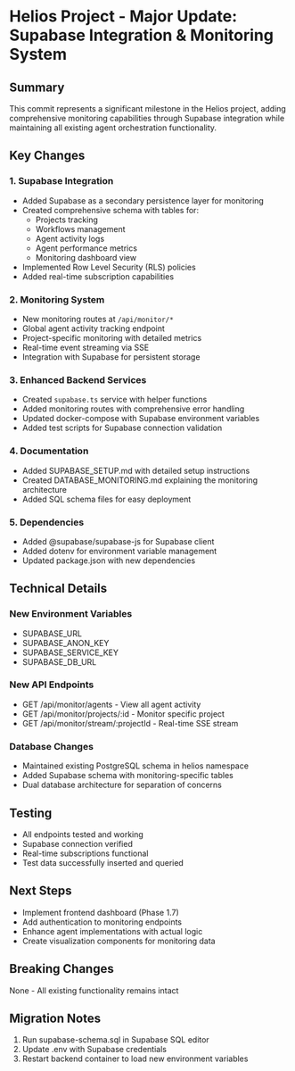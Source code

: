 # Helios Project - Major Update: Supabase Integration & Monitoring System

## Summary
This commit represents a significant milestone in the Helios project, adding comprehensive monitoring capabilities through Supabase integration while maintaining all existing agent orchestration functionality.

## Key Changes

### 1. Supabase Integration
- Added Supabase as a secondary persistence layer for monitoring
- Created comprehensive schema with tables for:
  - Projects tracking
  - Workflows management
  - Agent activity logs
  - Agent performance metrics
  - Monitoring dashboard view
- Implemented Row Level Security (RLS) policies
- Added real-time subscription capabilities

### 2. Monitoring System
- New monitoring routes at `/api/monitor/*`
- Global agent activity tracking endpoint
- Project-specific monitoring with detailed metrics
- Real-time event streaming via SSE
- Integration with Supabase for persistent storage

### 3. Enhanced Backend Services
- Created `supabase.ts` service with helper functions
- Added monitoring routes with comprehensive error handling
- Updated docker-compose with Supabase environment variables
- Added test scripts for Supabase connection validation

### 4. Documentation
- Added SUPABASE_SETUP.md with detailed setup instructions
- Created DATABASE_MONITORING.md explaining the monitoring architecture
- Added SQL schema files for easy deployment

### 5. Dependencies
- Added @supabase/supabase-js for Supabase client
- Added dotenv for environment variable management
- Updated package.json with new dependencies

## Technical Details

### New Environment Variables
- SUPABASE_URL
- SUPABASE_ANON_KEY
- SUPABASE_SERVICE_KEY
- SUPABASE_DB_URL

### New API Endpoints
- GET /api/monitor/agents - View all agent activity
- GET /api/monitor/projects/:id - Monitor specific project
- GET /api/monitor/stream/:projectId - Real-time SSE stream

### Database Changes
- Maintained existing PostgreSQL schema in helios namespace
- Added Supabase schema with monitoring-specific tables
- Dual database architecture for separation of concerns

## Testing
- All endpoints tested and working
- Supabase connection verified
- Real-time subscriptions functional
- Test data successfully inserted and queried

## Next Steps
- Implement frontend dashboard (Phase 1.7)
- Add authentication to monitoring endpoints
- Enhance agent implementations with actual logic
- Create visualization components for monitoring data

## Breaking Changes
None - All existing functionality remains intact

## Migration Notes
1. Run supabase-schema.sql in Supabase SQL editor
2. Update .env with Supabase credentials
3. Restart backend container to load new environment variables
